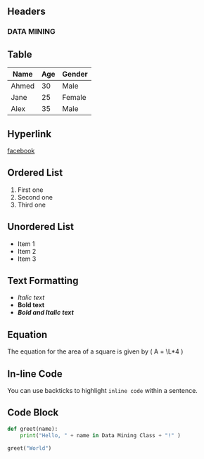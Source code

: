 ## Headers
### DATA MINING

## Table
| Name      | Age | Gender |
|-----------|-----|--------|
| Ahmed     | 30  | Male   |
| Jane      | 25  | Female |
| Alex      | 35  | Male   |

## Hyperlink
[facebook](https://facebook.com)

## Ordered List
1. First one
2. Second one
3. Third one

## Unordered List
- Item 1
- Item 2
- Item 3

## Text Formatting
- *Italic text*
- **Bold text**
- ***Bold and Italic text***

## Equation
The equation for the area of a square is given by \( A = \L*4 \)

## In-line Code
You can use backticks to highlight `inline code` within a sentence.

## Code Block
```python
def greet(name):
    print("Hello, " + name in Data Mining Class + "!" )
    
greet("World")
